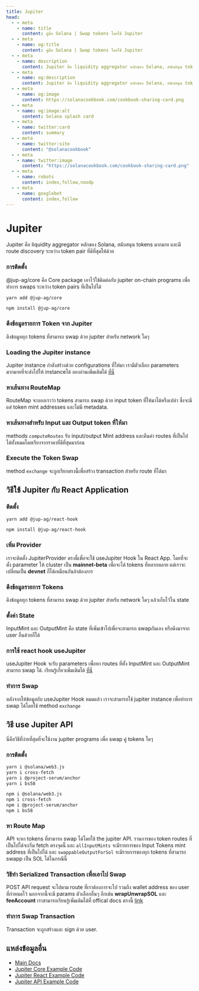 ```yaml
---
title: Jupiter
head:
  - - meta
    - name: title
      content: คู่มือ Solana | Swap tokens โดยใช้ Jupiter
  - - meta
    - name: og:title
      content: คู่มือ Solana | Swap tokens โดยใช้ Jupiter
  - - meta
    - name: description
      content: Jupiter คือ liquidity aggregator หลักของ Solana, สนับสนุน tokens มากมาย และมี route discovery ระหว่าง token pair ที่ดีที่สุดให้ด้วย
  - - meta
    - name: og:description
      content: Jupiter คือ liquidity aggregator หลักของ Solana, สนับสนุน tokens มากมาย และมี route discovery ระหว่าง token pair ที่ดีที่สุดให้ด้วย
  - - meta
    - name: og:image
      content: https://solanacookbook.com/cookbook-sharing-card.png
  - - meta
    - name: og:image:alt
      content: Solana splash card
  - - meta
    - name: twitter:card
      content: summary
  - - meta
    - name: twitter:site
      content: "@solanacookbook"
  - - meta
    - name: twitter:image
      content: "https://solanacookbook.com/cookbook-sharing-card.png"
  - - meta
    - name: robots
      content: index,follow,noodp
  - - meta
    - name: googlebot
      content: index,follow
---
```


# Jupiter

Jupiter คือ liquidity aggregator หลักของ Solana, สนับสนุน tokens มากมาย และมี route discovery ระหว่าง token pair ที่ดีที่สุดให้ด้วย

### การติดตั้ง

@jup-ag/core คือ Core package เอาไว้ใช้ติดต่อกับ jupiter on-chain programs เพื่อทำการ swaps ระหว่าง token pairs ที่เป็นไปได้

<CodeGroup>
  <CodeGroupItem title="YARN" active>

```bash
yarn add @jup-ag/core
```

  </CodeGroupItem>

  <CodeGroupItem title="NPM">

```bash
npm install @jup-ag/core
```

  </CodeGroupItem>
</CodeGroup>

### ดึงข้อมูลรายการ Token จาก Jupiter

ดึงข้อมูลทุก tokens ที่สามารถ swap ด้วย jupiter สำหรับ network ใดๆ

<SolanaCodeGroup>
  <SolanaCodeGroupItem title="TS" active>

  <template v-slot:default>

@[code](@/code/jupiter/token-list/main.en.ts)

  </template>

  <template v-slot:preview>

@[code](@/code/jupiter/token-list/main.preview.en.ts)

  </template>

  </SolanaCodeGroupItem>

</SolanaCodeGroup>

### Loading the Jupiter instance

Jupiter instance กำลังสร้างด้วย configurations ที่ให้มา เรามีตัวเลือก parameters มากมายที่จะส่งไปให้ instanceได้ ลองอ่านเพิ่มเติมได้ [ที่นี่](https://docs.jup.ag/jupiter-core/full-guide)

<SolanaCodeGroup>
  <SolanaCodeGroupItem title="TS" active>

  <template v-slot:default>

@[code](@/code/jupiter/loading-instance/main.en.ts)

  </template>

  <template v-slot:preview>

@[code](@/code/jupiter/loading-instance/main.preview.en.ts)

  </template>

  </SolanaCodeGroupItem>

</SolanaCodeGroup>

### หาเส้นทาง RouteMap

RouteMap จะบอกเราว่า tokens สามารถ swap ด้วย input token ที่ให้มาได้หรือเปล่า ซึ่งจะมีแต่ token mint addresses และไม่มี metadata.

<SolanaCodeGroup>
  <SolanaCodeGroupItem title="TS" active>

  <template v-slot:default>

@[code](@/code/jupiter/route-map/main.en.ts)

  </template>

  <template v-slot:preview>

@[code](@/code/jupiter/route-map/main.preview.en.ts)

  </template>

  </SolanaCodeGroupItem>

</SolanaCodeGroup>

### หาเส้นทางสำหรับ Input และ Output token ที่ให้มา
methods `computeRoutes` รับ input/output Mint address และคืนค่า routes ที่เป็นไปได้ทั้งหมดโดยเรียงจากราคาที่ดีที่สุดมาก่อน

<SolanaCodeGroup>
  <SolanaCodeGroupItem title="TS" active>

  <template v-slot:default>

@[code](@/code/jupiter/routes/main.en.ts)

  </template>

  <template v-slot:preview>

@[code](@/code/jupiter/routes/main.preview.en.ts)

  </template>

  </SolanaCodeGroupItem>

</SolanaCodeGroup>

### Execute the Token Swap
method `exchange` จะถูกเรียกตรงนี้เพื่อสร้าง transaction สำหรับ route ที่ได้มา

<SolanaCodeGroup>
  <SolanaCodeGroupItem title="TS" active>

  <template v-slot:default>

@[code](@/code/jupiter/swap/main.en.ts)

  </template>

  <template v-slot:preview>

@[code](@/code/jupiter/swap/main.preview.en.ts)

  </template>

  </SolanaCodeGroupItem>

</SolanaCodeGroup>

## วิธีใช้ Jupiter กับ React Application

### ติดตั้ง

<CodeGroup>
  <CodeGroupItem title="YARN" active>

```bash
yarn add @jup-ag/react-hook
```

  </CodeGroupItem>

  <CodeGroupItem title="NPM">

```bash
npm install @jup-ag/react-hook
```

  </CodeGroupItem>
</CodeGroup>

### เพิ่ม Provider

เราจะติดตั้ง JupiterProvider ตรงนี้เพื่อจะใช้ useJupiter Hook ใน React App. โดยที่จะตั้ง parameter ให้ cluster เป็น **mainnet-beta** เพื่อจะได้ tokens ที่หลากหลาย แต่เราจะเปลี่ยนเป็น **devnet** ก็ได้เหมือนกันถ้าต้องการ

<SolanaCodeGroup>
  <SolanaCodeGroupItem title="TS" active>

  <template v-slot:default>

@[code](@/code/jupiter/providerSetup/main.en.ts)

  </template>

  <template v-slot:preview>

@[code](@/code/jupiter/providerSetup/main.preview.en.ts)

  </template>

  </SolanaCodeGroupItem>

</SolanaCodeGroup>

### ดึงข้อมูลรายการ Tokens

ดึงข้อมูลทุก tokens ที่สามารถ swap ด้วย jupiter สำหรับ network ใดๆ แล้วเก็บไว้ใน state

<SolanaCodeGroup>
  <SolanaCodeGroupItem title="TS" active>

  <template v-slot:default>

@[code](@/code/jupiter/react-token-list/main.en.ts)

  </template>

  <template v-slot:preview>

@[code](@/code/jupiter/react-token-list/main.preview.en.ts)

  </template>

  </SolanaCodeGroupItem>

</SolanaCodeGroup>

### ตั้งค่า State

InputMint และ OutputMint คือ state ที่เพิ่มเข้าไปเพื่อจะสามารถ swapกันเอง หรือดึงมาจาก user อื่นด้วยก็ได้

<SolanaCodeGroup>
  <SolanaCodeGroupItem title="TS" active>

  <template v-slot:default>

@[code](@/code/jupiter/inputSetup/main.en.ts)

  </template>

  <template v-slot:preview>

@[code](@/code/jupiter/inputSetup/main.preview.en.ts)

  </template>

  </SolanaCodeGroupItem>

</SolanaCodeGroup>

### การใช้ react hook useJupiter

useJupiter Hook จะรับ parameters เพื่อหา routes ที่ทั้ง InputMint และ OutputMint สามารถ swap ได้. เรียนรู้เกี่ยวเพิ่มเติมได้ [ที่นี่](https://docs.jup.ag/jupiter-react/using-the-react-hook)

<SolanaCodeGroup>
  <SolanaCodeGroupItem title="TS" active>

  <template v-slot:default>

@[code](@/code/jupiter/useJupiter/main.en.ts)

  </template>

  <template v-slot:preview>

@[code](@/code/jupiter/useJupiter/main.preview.en.ts)

  </template>

  </SolanaCodeGroupItem>

</SolanaCodeGroup>

### ทำการ Swap

หลังจากให้ข้อมูลกับ useJupiter Hook หมดแล้ว เราจะสามารถใช้ jupiter instance เพื่อทำการ swap ได้โดยใช้ method `exchange`

<SolanaCodeGroup>
  <SolanaCodeGroupItem title="TS" active>

  <template v-slot:default>

@[code](@/code/jupiter/reactSwap/main.en.ts)

  </template>

  <template v-slot:preview>

@[code](@/code/jupiter/reactSwap/main.preview.en.ts)

  </template>

  </SolanaCodeGroupItem>

</SolanaCodeGroup>

## วิธี use Jupiter API

นี่คือวิธีที่ง่ายที่สุดที่จะใช้งาน jupiter programs เพื่อ swap คู่ tokens ใดๆ

### การติดตั้ง

<CodeGroup>
  <CodeGroupItem title="YARN" active>

```bash
yarn i @solana/web3.js
yarn i cross-fetch
yarn i @project-serum/anchor
yarn i bs58
```

  </CodeGroupItem>

  <CodeGroupItem title="NPM">

```bash
npm i @solana/web3.js
npm i cross-fetch
npm i @project-serum/anchor
npm i bs58
```

  </CodeGroupItem>
</CodeGroup>

### หา Route Map

API จะหา tokens ที่สามารถ swap ได้โดยใช้ the jupiter API. รานการของ token routes ที่เป็นไปได้จะเริ่ม fetch ตรงจุดนี้ และ `allInputMints` จะมีรายการของ Input Tokens mint address ที่เป็นไปได้ และ `swappableOutputForSol` จะมีรายการของทุก tokens ที่สามารถ swapp เป็น SOL ได้ในกรณีนี้

<SolanaCodeGroup>
  <SolanaCodeGroupItem title="TS" active>

  <template v-slot:default>

@[code](@/code/jupiter/retriveapi/main.en.ts)

  </template>

  <template v-slot:preview>

@[code](@/code/jupiter/retriveapi/main.preview.en.ts)

  </template>

  </SolanaCodeGroupItem>

</SolanaCodeGroup>

### วิธีทำ Serialized Transaction เพื่อเอาไป Swap
POST API request จะไปตาม route ที่เราต้องการจะไป รวมถึง wallet address ของ user ที่กำหนดไว้ นอกจากนี้จะมี params ตัวเลือกอื่นๆ อีกเช่น **wrapUnwrapSOL** และ **feeAccount** เราสามารถเรียนรู้เพิ่มเติมได้ที่ offical docs ตรงนี้ [link](https://docs.jup.ag/jupiter-api/swap-api-for-solana)

<SolanaCodeGroup>
  <SolanaCodeGroupItem title="TS" active>

  <template v-slot:default>

@[code](@/code/jupiter/getTxapi/main.en.ts)

  </template>

  <template v-slot:preview>

@[code](@/code/jupiter/getTxapi/main.preview.en.ts)

  </template>

  </SolanaCodeGroupItem>

</SolanaCodeGroup>

### ทำการ Swap Transaction
Transaction จะถูกสร้างและ sign ด้วย user.

<SolanaCodeGroup>
  <SolanaCodeGroupItem title="TS" active>

  <template v-slot:default>

@[code](@/code/jupiter/executeapi/main.en.ts)

  </template>

  <template v-slot:preview>

@[code](@/code/jupiter/executeapi/main.preview.en.ts)

  </template>

  </SolanaCodeGroupItem>

</SolanaCodeGroup>

## แหล่งข้อมูลอื่น

- [Main Docs](https://docs.jup.ag/)
- [Jupiter Core Example Code](https://github.com/jup-ag/jupiter-core-example)
- [Jupiter React Example Code](https://github.com/jup-ag/jupiter-api-nextjs-example)
- [Jupiter API Example Code](https://github.com/jup-ag/api-arbs-example)
